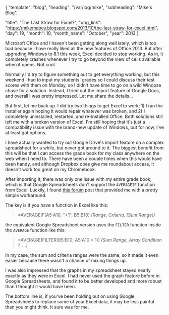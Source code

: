 {
  "template": "blog",
  "heading": "/var/log/mike",
  "subheading": "Mike's Blog",

  "title": "The Last Straw for Excel?",
  "orig_link": "https://mikemabey.blogspot.com/2013/10/the-last-straw-for-excel.html",
  "day": 19,
  "month": 10,
  "month_name": "October",
  "year": 2013
}

Microsoft Office and I haven't been getting along well lately, which is too bad because I have really liked all the new
features of Office 2013. But after upgrading Windows to 8.1 this week, Excel decided to stop working. As in, it
completely crashes whenever I try to go beyond the view of cells available when it opens. Not cool.

Normally I'd try to figure something out to get everything working, but this weekend I had to input my students' grades
so I could discuss their test scores with them on Monday, so I didn't have time to go on a wild Windoze chase for a
solution. Instead, I tried out the import feature of Google Docs, and overall I was pretty impressed. Let me share the
details...

But first, let me back up. I did try two things to get Excel to work: 1) I ran the installer again hoping it would
repair whatever was broken, and 2) I completely uninstalled, restarted, and re-installed Office. Both solutions still
left me with a broken version of Excel. I'm still hoping that it's just a compatibility issue with the brand-new update
of Windows, but for now, I've at least got options.

I have actually wanted to try out Google Drive's import feature on a complex spreadsheet for a while, but never got
around to it. The biggest benefit from this will be that I can access the grade book for my class anywhere on the web
when I need to. There have been a couple times when this would have been handy, and although Dropbox does give me
roundabout access, it doesn't work too great on my Chromebook.

After importing it, there was only one issue with my entire grade book, which is that Google Spreadsheets don't support
the `AVERAGEIF` function from Excel. Luckily, I found [this
forum](http://productforums.google.com/forum/#!topic/docs/L_CKN1AWM34) post that provided me with a pretty simple
workaround.

The key is if you have a function in Excel like this:

> =AVERAGEIF(A5:A10, ">1", B5:B10) *(Range, Criteria, [Sum Range])*

the equivalent Google Spreadsheet version uses the `FILTER` function inside the `AVERAGE` function like this:

> =AVERAGE(FILTER(B5:B10; A5:A10 > 1)) *(Sum Range, Array Condition 1, ...)*

In my case, the sum and criteria ranges were the same, so it made it even easier because there wasn't a chance of mixing
things up.

I was also impressed that the graphs in my spreadsheet stayed nearly exactly as they were in Excel. I had never used the
graph feature before in Google Spreadsheets, and found it to be better developed and more robust than I thought it would
have been.

The bottom line is, if you've been holding out on using Google Spreadsheets to replace some of your Excel data, it may
be less painful than you might think. It sure was for me.
